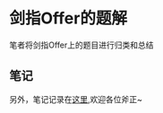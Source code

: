 # 剑指Offer的题解
笔者将剑指Offer上的题目进行归类和总结



## 笔记
另外，笔记记录在[这里](https://www.jianshu.com/nb/29475421),欢迎各位斧正~
